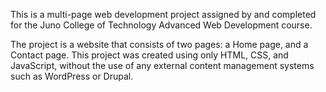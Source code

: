 
This is a multi-page web development project assigned by and completed for the Juno College of Technology Advanced Web Development course.

The project is a website that consists of two pages: a Home page, and a Contact page. This project was created using only HTML, CSS, and JavaScript, without the use of any external content management systems such as WordPress or Drupal.
